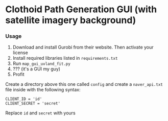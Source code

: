# Clothoid Path Generation GUI (with satellite imagery background)

### Usage
1. Download and install Gurobi from their website. Then activate your license
2. Install required libraries listed in `requirements.txt`
3. Run `map_gui_uvland_fit.py`
4. ??? (it's a GUI my guy)
5. Profit

Create a directory above this one called `config` and create a `naver_api.txt` file inside with the following syntax:
```
CLIENT_ID = 'id'
CLIENT_SECRET = 'secret'
```
Replace `id` and `secret` with yours